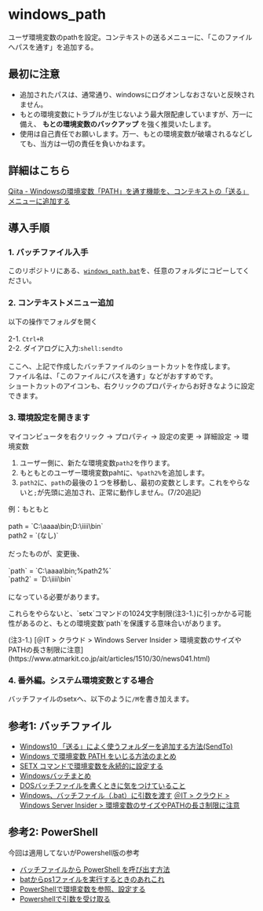 # windows_path

ユーザ環境変数のpathを設定。コンテキストの送るメニューに、「このファイルへパスを通す」を追加する。

## 最初に注意

* 追加されたパスは、通常通り、windowsにログオンしなおさないと反映されません。
* もとの環境変数にトラブルが生じないよう最大限配慮していますが、万一に備え、 **もとの環境変数のバックアップ** を強く推奨いたします。
* 使用は自己責任でお願いします。万一、もとの環境変数が破壊されるなどしても、当方は一切の責任を負いかねます。

## 詳細はこちら

[Qiita - Windowsの環境変数「PATH」を通す機能を、コンテキストの「送る」メニューに追加する](https://qiita.com/firblaze/items/63dea6813c0e9af38a78)

## 導入手順

### 1. バッチファイル入手

このリポジトリにある、[`windows_path.bat`](https://raw.githubusercontent.com/eirblaze/windows_path/master/windows_path.bat)を、任意のフォルダにコピーしてください。

### 2. コンテキストメニュー追加

以下の操作でフォルダを開く<br>
<br>
 2-1. `Ctrl+R`<br>
 2-2. ダイアログに入力:`shell:sendto`<br>
<br>
ここへ、上記で作成したバッチファイルのショートカットを作成します。<br>
ファイル名は、「このファイルにパスを通す」などがおすすめです。<br>
ショートカットのアイコンも、右クリックのプロパティからお好きなように設定できます。

### 3. 環境設定を開きます

<p>
マイコンピュータを右クリック -> プロパティ -> 設定の変更 -> 詳細設定 ->  環境変数
</p>

1. ユーザー側に、新たな環境変数`path2`を作ります。
2. もともとのユーザー環境変数pahtに、`%path2%`を追加します。
3. `path2`に、`path`の最後の１つを移動し、最初の変数とします。これをやらないと`;`が先頭に追加され、正常に動作しません。(7/20追記)

<p>
例：もともと<br>
<br>
path  = `C:\aaaa\bin;D:\iiii\bin`<br>
path2 = `(なし)`<br>
<br>
だったものが、変更後、<br>
<br>
`path`  = `C:\aaaa\bin;%path2%`<br>
`path2` = `D:\iiii\bin`<br>
<br>
になっている必要があります。<br>
</p>
<p>
これらをやらないと、`setx`コマンドの1024文字制限(注3-1.)に引っかかる可能性があるのと、もとの環境変数`path`を保護する意味合いがあります。
</p>
<p>
(注3-1.) [＠IT > クラウド > Windows Server Insider > 環境変数のサイズやPATHの長さ制限に注意](https://www.atmarkit.co.jp/ait/articles/1510/30/news041.html)
</p>

### 4. 番外編。システム環境変数とする場合

バッチファイルのsetxへ、以下のように`/M`を書き加えます。

## 参考1: バッチファイル

- [Windows10 「送る」によく使うフォルダーを追加する方法(SendTo)](https://pc-chain.com/windows10-sendto/2736/)
- [Windows で環境変数 PATH をいじる方法のまとめ](https://qiita.com/sta/items/6d29da0dc7069ffaae60)
- [SETX コマンドで環境変数を永続的に設定する](https://qiita.com/rohinomiya/items/cf5236678b3459da9017)
- [Windowsバッチまとめ](https://qiita.com/tomotagwork/items/5b9e08f28d5925d96b5f#%E5%A4%89%E6%95%B0)
- [DOSバッチファイルを書くときに気をつけていること](https://qiita.com/yz2cm/items/d2c86a09d6b1861d684d)
- [Windows、バッチファイル（.bat）に引数を渡す](http://piyopiyocs.blog115.fc2.com/blog-entry-725.html)
[＠IT > クラウド > Windows Server Insider > 環境変数のサイズやPATHの長さ制限に注意](https://www.atmarkit.co.jp/ait/articles/1510/30/news041.html)

## 参考2: PowerShell

今回は適用してないがPowershell版の参考
- [バッチファイルから PowerShell を呼び出す方法](https://qiita.com/cd01/items/82829ba0ec0f59e1b04d)
- [batからps1ファイルを実行するときのあれこれ](https://qiita.com/HiDARi/items/1d2595ff142883c3bac1)
- [PowerShellで環境変数を参照、設定する](https://www.whyit.work/entry/2018/07/09/171632)
- [Powershellで引数を受け取る](https://microsoftou.com/ps-arguments/)
